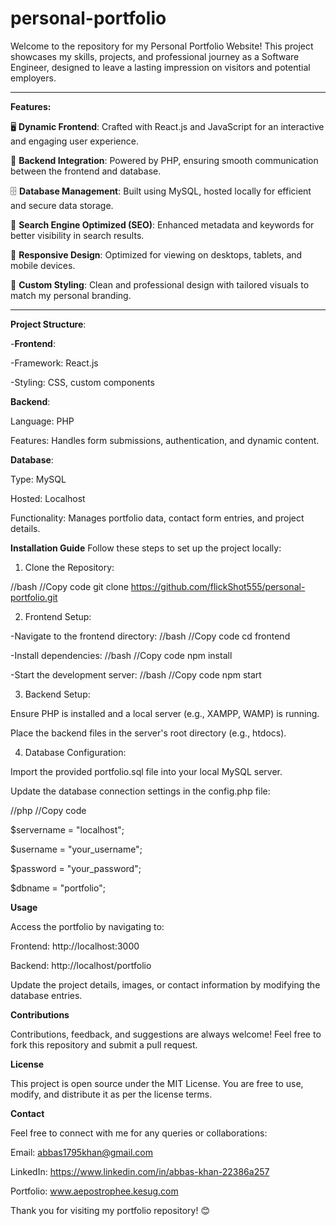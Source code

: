 # personal-portfolio
Welcome to the repository for my Personal Portfolio Website! This project showcases my skills, projects, and professional journey as a Software Engineer, designed to leave a lasting impression on visitors and potential employers.

________________________________________________________________________________________________________________________________________________________________________________

**Features:**

🖥️ **Dynamic Frontend**: Crafted with React.js and JavaScript for an interactive and engaging user experience.

🔗 **Backend Integration**: Powered by PHP, ensuring smooth communication between the frontend and database.

🗄️ **Database Management**: Built using MySQL, hosted locally for efficient and secure data storage.

🌟 **Search Engine Optimized (SEO)**: Enhanced metadata and keywords for better visibility in search results.

📱 **Responsive Design**: Optimized for viewing on desktops, tablets, and mobile devices.

🎨 **Custom Styling**: Clean and professional design with tailored visuals to match my personal branding.

________________________________________________________________________________________________________________________________________________________________________________


**Project Structure**:

-**Frontend**:

-Framework: React.js

-Styling: CSS, custom components

**Backend**:

Language: PHP

Features: Handles form submissions, authentication, and dynamic content.

**Database**:

Type: MySQL

Hosted: Localhost

Functionality: Manages portfolio data, contact form entries, and project details.

**Installation Guide**
Follow these steps to set up the project locally:

1) Clone the Repository:

//bash
//Copy code
git clone https://github.com/flickShot555/personal-portfolio.git


2) Frontend Setup:

-Navigate to the frontend directory:
//bash
//Copy code
cd frontend

-Install dependencies:
//bash
//Copy code
npm install

-Start the development server:
//bash
//Copy code
npm start

3) Backend Setup:

Ensure PHP is installed and a local server (e.g., XAMPP, WAMP) is running.

Place the backend files in the server's root directory (e.g., htdocs).

4) Database Configuration:

Import the provided portfolio.sql file into your local MySQL server.

Update the database connection settings in the config.php file:

//php
//Copy code

$servername = "localhost";

$username = "your_username";

$password = "your_password";

$dbname = "portfolio";

**Usage**

Access the portfolio by navigating to:

Frontend: http://localhost:3000

Backend: http://localhost/portfolio

Update the project details, images, or contact information by modifying the database entries.

**Contributions**

Contributions, feedback, and suggestions are always welcome! Feel free to fork this repository and submit a pull request.

**License**

This project is open source under the MIT License. You are free to use, modify, and distribute it as per the license terms.

**Contact**

Feel free to connect with me for any queries or collaborations:

Email: abbas1795khan@gmail.com

LinkedIn: https://www.linkedin.com/in/abbas-khan-22386a257

Portfolio: www.aepostrophee.kesug.com

Thank you for visiting my portfolio repository! 😊
